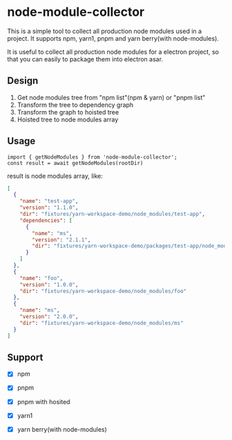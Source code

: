 # node-module-collector   

This is a simple tool to collect all production node modules used in a project. It supports npm, yarn1, pnpm and yarn berry(with node-modules).

It is useful to collect all production node modules for a electron project, so that you can easily to package them into electron asar.

## Design

1. Get node modules tree from "npm list"(npm & yarn) or "pnpm list"
2. Transform the tree to dependency graph
3. Transform the graph to hoisted tree
4. Hoisted tree to node modules array

## Usage

```shell
import { getNodeModules } from 'node-module-collector';
const result = await getNodeModules(rootDir)
```

result is node modules array, like:

```json
[
  {
    "name": "test-app",
    "version": "1.1.0",
    "dir": "fixtures/yarn-workspace-demo/node_modules/test-app",
    "dependencies": [
      {
        "name": "ms",
        "version": "2.1.1",
        "dir": "fixtures/yarn-workspace-demo/packages/test-app/node_modules/ms"
      }
    ]
  },
  {
    "name": "foo",
    "version": "1.0.0",
    "dir": "fixtures/yarn-workspace-demo/node_modules/foo"
  },
  {
    "name": "ms",
    "version": "2.0.0",
    "dir": "fixtures/yarn-workspace-demo/node_modules/ms"
  }
]
```

## Support

- [x] npm
- [x] pnpm
- [x] pnpm with hosited
- [x] yarn1
- [x] yarn berry(with node-modules)

